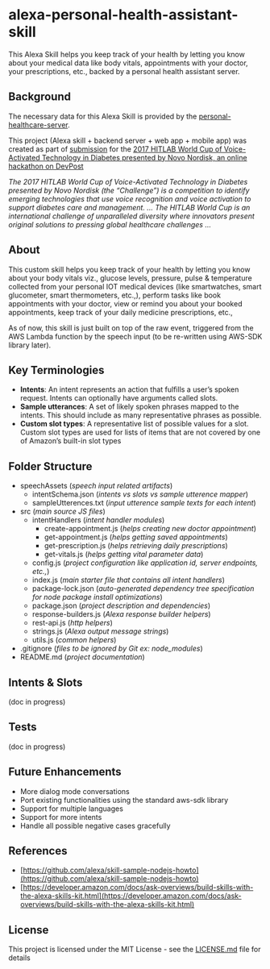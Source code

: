 # alexa-personal-health-assistant-skill

This Alexa Skill helps you keep track of your health by letting you know about your medical data like body vitals, appointments with your doctor, your prescriptions, etc., backed by a personal health assistant server.


## Background 

The necessary data for this Alexa Skill is provided by the [personal-healthcare-server](https://github.com/rajagopal28/healthcare-server).

This project (Alexa skill + backend server + web app + mobile app) was created as part of [submission](https://devpost.com/software/jackie-fkw3rn) for the [2017 HITLAB World Cup of Voice-Activated Technology in Diabetes presented by Novo Nordisk, an online hackathon on DevPost](https://2017hitlabworldcup.devpost.com)

*The 2017 HITLAB World Cup of Voice-Activated Technology in Diabetes presented by Novo Nordisk (the “Challenge”) is a competition to identify emerging technologies that use voice recognition and voice activation to support diabetes care and management. ... The HITLAB World Cup is an international challenge of unparalleled diversity where innovators present original solutions to pressing global healthcare challenges ...*


## About

This custom skill helps you keep track of your health by letting you know about your body vitals viz., glucose levels, pressure, pulse & temperature collected from your personal IOT medical devices (like smartwatches, smart glucometer, smart thermometers, etc.,), perform tasks like book appointments with your doctor, view or remind you about your booked appointments, keep track of your daily medicine prescriptions, etc.,

As of now, this skill is just built on top of the raw event, triggered from the AWS Lambda function by the speech input (to be re-written using AWS-SDK library later).


## Key Terminologies
- **Intents**: An intent represents an action that fulfills a user’s spoken request. Intents can optionally have arguments called   slots.
- **Sample utterances**: A set of likely spoken phrases mapped to the intents. This should include as many representative phrases as possible.
- **Custom slot types**: A representative list of possible values for a slot. Custom slot types are used for lists of items that are not covered by one of Amazon’s built-in slot types


## Folder Structure
- speechAssets                           (*speech input related artifacts*)
    - intentSchema.json                  (*intents vs slots vs sample utterence mapper*)
    - sampleUtterences.txt               (*input utterence sample texts for each intent*)
- src                                    (*main source JS files*)
    - intentHandlers                     (*intent handler modules*)
      - create-appointment.js              (*helps creating new doctor appointment*)
      - get-appointment.js                 (*helps getting saved appointments*)
      - get-prescription.js                (*helps retrieving daily prescriptions*)
      - get-vitals.js                      (*helps getting vital parameter data*) 
    - config.js                          (*project configuration like application id, server endpoints, etc.,*)
    - index.js                           (*main starter file that contains all intent handlers*)
    - package-lock.json                  (*auto-generated dependency tree specification for node package install optimizations*)
    - package.json                       (*project description and dependencies*)
    - response-builders.js               (*Alexa response builder helpers*)
    - rest-api.js                        (*http helpers*)
    - strings.js                         (*Alexa output message strings*)
    - utils.js                           (*common helpers*)
- .gitignore                             (*files to be ignored by Git ex: node_modules*)
- README.md                              (*project documentation*)

 ## Intents & Slots 
(doc in progress)

 ## Tests
(doc in progress)

 ## Future Enhancements
- More dialog mode conversations
- Port existing functionalities using the standard aws-sdk library
- Support for multiple languages
- Support for more intents
- Handle all possible negative cases gracefully

## References
- [https://github.com/alexa/skill-sample-nodejs-howto](https://github.com/alexa/skill-sample-nodejs-howto)
- [https://developer.amazon.com/docs/ask-overviews/build-skills-with-the-alexa-skills-kit.html](https://developer.amazon.com/docs/ask-overviews/build-skills-with-the-alexa-skills-kit.html)

 ## License
This project is licensed under the MIT License - see the [LICENSE.md](https://github.com/happyvig/alexa-personal-health-assistant-skill/blob/master/LICENSE) file for details       